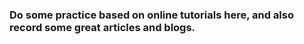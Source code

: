 ### Do some practice based on online tutorials here, and also record some great articles and blogs.
